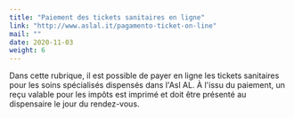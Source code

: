 ```yaml
---
title: "Paiement des tickets sanitaires en ligne"
link: "http://www.aslal.it/pagamento-ticket-on-line"
mail: ""
date: 2020-11-03
weight: 6
---
```


Dans cette rubrique, il est possible de payer en ligne les tickets sanitaires pour les soins spécialisés dispensés dans l'Asl AL. 
À l'issu du paiement, un reçu valable pour les impôts est imprimé et doit être présenté au dispensaire le jour du rendez-vous. 
